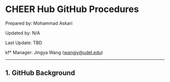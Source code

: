 # CHEER Hub GitHub Procedures

Prepared by: Mohammad Askari

Updated by: N/A

Last Update: TBD

kf* Manager: Jingya Wang (wangjy@udel.edu)

***

## 1. 	GitHub Background
